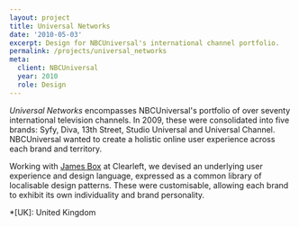 ```yaml
---
layout: project
title: Universal Networks
date: '2010-05-03'
excerpt: Design for NBCUniversal's international channel portfolio.
permalink: /projects/universal_networks
meta:
  client: NBCUniversal
  year: 2010
  role: Design
---
```

_Universal Networks_ encompasses NBCUniversal's portfolio of over seventy international television channels. In 2009, these were consolidated into five brands: Syfy, Diva, 13th Street, Studio Universal and Universal Channel. NBCUniversal wanted to create a holistic online user experience across each brand and territory.

Working with [James Box][1] at Clearleft, we devised an underlying user experience and design language, expressed as a common library of localisable design patterns. These were customisable, allowing each brand to exhibit its own individuality and brand personality.

[1]: http://clearleft.com/is/james-box/

*[UK]: United Kingdom
